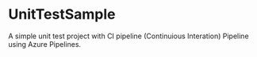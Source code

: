 # UnitTestSample
A simple unit test project with CI pipeline (Continuious Interation) Pipeline using Azure Pipelines.
